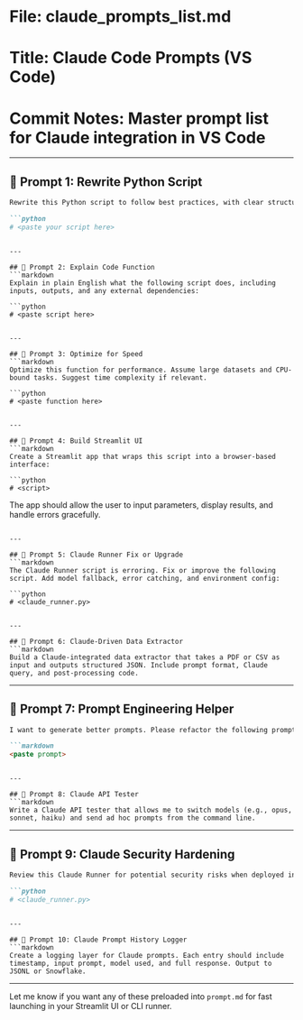 # File: claude_prompts_list.md
# Title: Claude Code Prompts (VS Code)
# Commit Notes: Master prompt list for Claude integration in VS Code

---

## 🧠 Prompt 1: Rewrite Python Script
```markdown
Rewrite this Python script to follow best practices, with clear structure, error handling, and inline comments:

```python
# <paste your script here>
```
```

---

## 🧠 Prompt 2: Explain Code Function
```markdown
Explain in plain English what the following script does, including inputs, outputs, and any external dependencies:

```python
# <paste script here>
```
```

---

## 🧠 Prompt 3: Optimize for Speed
```markdown
Optimize this function for performance. Assume large datasets and CPU-bound tasks. Suggest time complexity if relevant.

```python
# <paste function here>
```
```

---

## 🧠 Prompt 4: Build Streamlit UI
```markdown
Create a Streamlit app that wraps this script into a browser-based interface:

```python
# <script>
```

The app should allow the user to input parameters, display results, and handle errors gracefully.
```

---

## 🧠 Prompt 5: Claude Runner Fix or Upgrade
```markdown
The Claude Runner script is erroring. Fix or improve the following script. Add model fallback, error catching, and environment config:

```python
# <claude_runner.py>
```
```

---

## 🧠 Prompt 6: Claude-Driven Data Extractor
```markdown
Build a Claude-integrated data extractor that takes a PDF or CSV as input and outputs structured JSON. Include prompt format, Claude query, and post-processing code.
```

---

## 🧠 Prompt 7: Prompt Engineering Helper
```markdown
I want to generate better prompts. Please refactor the following prompt for clarity, token efficiency, and accuracy:

```markdown
<paste prompt>
```
```

---

## 🧠 Prompt 8: Claude API Tester
```markdown
Write a Claude API tester that allows me to switch models (e.g., opus, sonnet, haiku) and send ad hoc prompts from the command line.
```

---

## 🧠 Prompt 9: Claude Security Hardening
```markdown
Review this Claude Runner for potential security risks when deployed in production (e.g. path injection, unsafe subprocess use, token handling):

```python
# <claude_runner.py>
```
```

---

## 🧠 Prompt 10: Claude Prompt History Logger
```markdown
Create a logging layer for Claude prompts. Each entry should include timestamp, input prompt, model used, and full response. Output to JSONL or Snowflake.
```

---

Let me know if you want any of these preloaded into `prompt.md` for fast launching in your Streamlit UI or CLI runner.